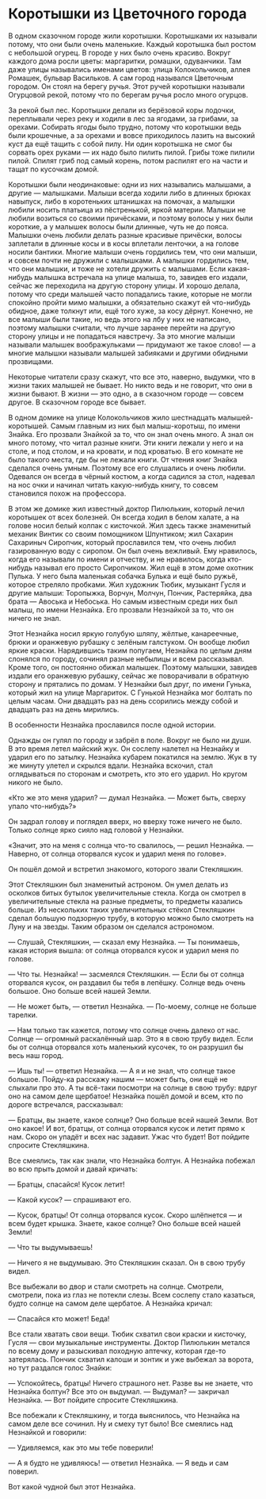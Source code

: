 # Коротышки из Цветочного города

В одном сказочном городе жили коротышки. Коротышками их называли потому, что они были очень маленькие. Каждый коротышка был ростом с небольшой огурец. В городе у них было очень красиво. Вокруг каждого дома росли цветы: маргаритки, ромашки, одуванчики. Там даже улицы назывались именами цветов: улица Колокольчиков, аллея Ромашек, бульвар Васильков. А сам город назывался Цветочным городом. Он стоял на берегу ручья. Этот ручей коротышки называли Огурцовой рекой, потому что по берегам ручья росло много огурцов.

За рекой был лес. Коротышки делали из берёзовой коры лодочки, переплывали через реку и ходили в лес за ягодами, за грибами, за орехами. Собирать ягоды было трудно, потому что коротышки ведь были крошечные, а за орехами и вовсе приходилось лазить на высокий куст да ещё тащить с собой пилу. Ни один коротышка не смог бы сорвать орех руками — их надо было пилить пилой. Грибы тоже пилили пилой. Спилят гриб под самый корень, потом распилят его на части и тащат по кусочкам домой.

Коротышки были неодинаковые: одни из них назывались малышами, а другие — малышками. Малыши всегда ходили либо в длинных брюках навыпуск, либо в коротеньких штанишках на помочах, а малышки любили носить платьица из пёстренькой, яркой материи. Малыши не любили возиться со своими причёсками, и поэтому волосы у них были короткие, а у малышек волосы были длинные, чуть не до пояса. Малышки очень любили делать разные красивые причёски, волосы заплетали в длинные косы и в косы вплетали ленточки, а на голове носили бантики. Многие малыши очень гордились тем, что они малыши, и совсем почти не дружили с малышками. А малышки гордились тем, что они малышки, и тоже не хотели дружить с малышами. Если какая-нибудь малышка встречала на улице малыша, то, завидев его издали, сейчас же переходила на другую сторону улицы. И хорошо делала, потому что среди малышей часто попадались такие, которые не могли спокойно пройти мимо малышки, а обязательно скажут ей что-нибудь обидное, даже толкнут или, ещё того хуже, за косу дёрнут. Конечно, не все малыши были такие, но ведь этого на лбу у них не написано, поэтому малышки считали, что лучше заранее перейти на другую сторону улицы и не попадаться навстречу. За это многие малыши называли малышек воображульками — придумают же такое слово! — а многие малышки называли малышей забияками и другими обидными прозвищами.

Некоторые читатели сразу скажут, что все это, наверно, выдумки, что в жизни таких малышей не бывает. Но никто ведь и не говорит, что они в жизни бывают. В жизни — это одно, а в сказочном городе — совсем другое. В сказочном городе все бывает.

В одном домике на улице Колокольчиков жило шестнадцать малышей-коротышей. Самым главным из них был малыш-коротыш, по имени Знайка. Его прозвали Знайкой за то, что он знал очень много. А знал он много потому, что читал разные книги. Эти книги лежали у него и на столе, и под столом, и на кровати, и под кроватью. В его комнате не было такого места, где бы не лежали книги. От чтения книг Знайка сделался очень умным. Поэтому все его слушались и очень любили. Одевался он всегда в чёрный костюм, а когда садился за стол, надевал на нос очки и начинал читать какую-нибудь книгу, то совсем становился похож на профессора.

В этом же домике жил известный доктор Пилюлькин, который лечил коротышек от всех болезней. Он всегда ходил в белом халате, а на голове носил белый колпак с кисточкой. Жил здесь также знаменитый механик Винтик со своим помощником Шпунтиком; жил Сахарин Сахариныч Сиропчик, который прославился тем, что очень любил газированную воду с сиропом. Он был очень вежливый. Ему нравилось, когда его называли по имени и отчеству, и не нравилось, когда кто-нибудь называл его просто Сиропчиком. Жил ещё в этом доме охотник Пулька. У него была маленькая собачка Булька и ещё было ружьё, которое стреляло пробками. Жил художник Тюбик, музыкант Гусля и другие малыши: Торопыжка, Ворчун, Молчун, Пончик, Растеряйка, два брата — Авоська и Небоська. Но самым известным среди них был малыш, по имени Незнайка. Его прозвали Незнайкой за то, что он ничего не знал.

Этот Незнайка носил яркую голубую шляпу, жёлтые, канареечные, брюки и оранжевую рубашку с зелёным галстуком. Он вообще любил яркие краски. Нарядившись таким попугаем, Незнайка по целым дням слонялся по городу, сочинял разные небылицы и всем рассказывал. Кроме того, он постоянно обижал малышек. Поэтому малышки, завидев издали его оранжевую рубашку, сейчас же поворачивали в обратную сторону и прятались по домам. У Незнайки был друг, по имени Гунька, который жил на улице Маргариток. С Гунькой Незнайка мог болтать по целым часам. Они двадцать раз на день ссорились между собой и двадцать раз на день мирились.

В особенности Незнайка прославился после одной истории.

Однажды он гулял по городу и забрёл в поле. Вокруг не было ни души. В это время летел майский жук. Он сослепу налетел на Незнайку и ударил его по затылку. Незнайка кубарем покатился на землю. Жук в ту же минуту улетел и скрылся вдали. Незнайка вскочил, стал оглядываться по сторонам и смотреть, кто это его ударил. Но кругом никого не было.

«Кто же это меня ударил? — думал Незнайка. — Может быть, сверху упало что-нибудь?»

Он задрал голову и поглядел вверх, но вверху тоже ничего не было. Только солнце ярко сияло над головой у Незнайки.

«Значит, это на меня с солнца что-то свалилось, — решил Незнайка. — Наверно, от солнца оторвался кусок и ударил меня по голове».

Он пошёл домой и встретил знакомого, которого звали Стекляшкин.

Этот Стекляшкин был знаменитый астроном. Он умел делать из осколков битых бутылок увеличительные стекла. Когда он смотрел в увеличительные стекла на разные предметы, то предметы казались больше. Из нескольких таких увеличительных стёкол Стекляшкин сделал большую подзорную трубу, в которую можно было смотреть на Луну и на звезды. Таким образом он сделался астрономом.

— Слушай, Стекляшкин, — сказал ему Незнайка. — Ты понимаешь, какая история вышла: от солнца оторвался кусок и ударил меня по голове.

— Что ты. Незнайка! — засмеялся Стекляшкин. — Если бы от солнца оторвался кусок, он раздавил бы тебя в лепёшку. Солнце ведь очень большое. Оно больше всей нашей Земли.

— Не может быть, — ответил Незнайка. — По-моему, солнце не больше тарелки.

— Нам только так кажется, потому что солнце очень далеко от нас. Солнце — огромный раскалённый шар. Это я в свою трубу видел. Если бы от солнца оторвался хоть маленький кусочек, то он разрушил бы весь наш город.

— Ишь ты! — ответил Незнайка. — А я и не знал, что солнце такое большое. Пойду-ка расскажу нашим — может быть, они ещё не слыхали про это. А ты всё-таки посмотри на солнце в свою трубу: вдруг оно на самом деле щербатое!
Незнайка пошёл домой и всем, кто по дороге встречался, рассказывал:

— Братцы, вы знаете, какое солнце? Оно больше всей нашей Земли. Вот оно какое! И вот, братцы, от солнца оторвался кусок и летит прямо к нам. Скоро он упадёт и всех нас задавит. Ужас что будет! Вот пойдите спросите Стекляшкина.

Все смеялись, так как знали, что Незнайка болтун. А Незнайка побежал во всю прыть домой и давай кричать:

— Братцы, спасайся! Кусок летит!

— Какой кусок? — спрашивают его.

— Кусок, братцы! От солнца оторвался кусок. Скоро шлёпнется — и всем будет крышка. Знаете, какое солнце? Оно больше всей нашей Земли!

— Что ты выдумываешь!

— Ничего я не выдумываю. Это Стекляшкин сказал. Он в свою трубу видел.

Все выбежали во двор и стали смотреть на солнце. Смотрели, смотрели, пока из глаз не потекли слезы. Всем сослепу стало казаться, будто солнце на самом деле щербатое. А Незнайка кричал:

— Спасайся кто может! Беда!

Все стали хватать свои вещи. Тюбик схватил свои краски и кисточку, Гусля — свои музыкальные инструменты. Доктор Пилюлькин метался по всему дому и разыскивал походную аптечку, которая где-то затерялась. Пончик схватил калоши и зонтик и уже выбежал за ворота, но тут раздался голос Знайки:

— Успокойтесь, братцы! Ничего страшного нет. Разве вы не знаете, что Незнайка болтун? Все это он выдумал.
— Выдумал? — закричал Незнайка. — Вот пойдите спросите Стекляшкина.

Все побежали к Стекляшкину, и тогда выяснилось, что Незнайка на самом деле все сочинил. Ну и смеху тут было! Все смеялись над Незнайкой и говорили:

— Удивляемся, как это мы тебе поверили!

— А я будто не удивляюсь! — ответил Незнайка. — Я ведь и сам поверил.

Вот какой чудной был этот Незнайка.
